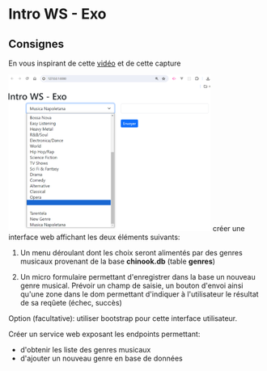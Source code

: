 # Intro WS - Exo

## Consignes
En vous inspirant de cette [vidéo](https://www.youtube.com/watch?v=46tUIyqNS5k) et de cette capture 

<img src="capture.png" width="400">
créer une interface web affichant les deux éléments suivants:


1. Un menu déroulant dont les choix seront alimentés par des genres musicaux provenant de la base __chinook.db__ (table __genres__)

2. Un micro formulaire permettant d'enregistrer dans la base un nouveau genre musical.
Prévoir un champ de saisie, un bouton d'envoi ainsi qu'une zone dans le dom permettant d'indiquer à l'utilisateur le résultat de sa reqûete (échec, succès)

Option (facultative): utiliser bootstrap pour cette interface utilisateur.

Créer un service web exposant les endpoints permettant:
- d'obtenir les liste des genres musicaux
- d'ajouter un nouveau genre en base de données